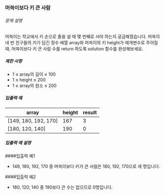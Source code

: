 ### 머쓱이보다 키 큰 사람

###### 문제 설명

머쓱이는 학교에서 키 순으로 줄을 설 때 몇 번째로 서야 하는지 궁금해졌습니다. 머쓱이네 반 친구들의 키가 담긴 정수 배열 array와 머쓱이의 키 height가 매개변수로 주어질 때, 머쓱이보다 키 큰 사람 수를 return 하도록 solution 함수를 완성해보세요.

##### 제한 사항

- 1 ≤ array의 길이 ≤ 100
- 1 ≤ height ≤ 200
- 1 ≤ array의 원소 ≤ 200

##### 입출력 예

| array                | height | result |
|----------------------|--------| -------|
| [149, 180, 192, 170] | 167    |  3     |
| [180, 120, 140]      | 190    |  0     |

##### 입출력 예 설명
####입출력 예1
- 149, 180, 192, 170 중 머쓱이보다 키가 큰 사람은 180, 192, 170으로 세 명입니다.

####입출력 예2
- 180, 120, 140 중 190보다 큰 수는 없으므로 0명입니다.
